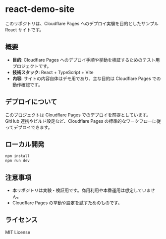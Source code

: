 # react-demo-site

このリポジトリは、Cloudflare Pages へのデプロイ実験を目的としたサンプル React サイトです。

## 概要

- **目的**: Cloudflare Pages へのデプロイ手順や挙動を検証するためのテスト用プロジェクトです。
- **技術スタック**: React + TypeScript + Vite
- **内容**: サイトの内容自体はデモ用であり、主な目的は Cloudflare Pages での動作確認です。

## デプロイについて

このプロジェクトは Cloudflare Pages でのデプロイを前提としています。GitHub 連携やビルド設定など、Cloudflare Pages の標準的なワークフローに従ってデプロイできます。

## ローカル開発

```bash
npm install
npm run dev
```

## 注意事項

- 本リポジトリは実験・検証用です。商用利用や本番運用は想定していません。
- Cloudflare Pages の挙動や設定を試すためのものです。

## ライセンス

MIT License